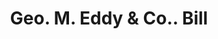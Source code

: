 ---
doi: 10.7916/D8FT9Z3P
date_other: '1890'
date_other_textual: 1890-1899
form: printed ephemera
genre:
- Invoices
name:
- Geo. M. Eddy & Co.
object_in_context_url: https://biggert.cul.columbia.edu/items/view/ave_biggert_00855
subject_hierarchical_geographic:
- New York, New York, United States
subject_name:
- Geo. M. Eddy & Co.
title: Geo. M. Eddy & Co.. Bill
sort_title: Geo. M. Eddy & Co.. Bill
call_number: ave_biggert_00855
coordinates:
- 40.69277777777778,-73.99027777777778
pid: ave_biggert_00855
identifiers: ave_biggert_00855
thumbnail: https://derivativo-3.library.columbia.edu/iiif/2/ldpd:345973/full/!256,256/0/native.jpg
permalink: /biggert/ave_biggert_00855/
layout: iiif-image-page
---